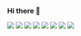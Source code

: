 ### Hi there 👋

<!--
**WestSix/WestSix** is a ✨ _special_ ✨ repository because its `README.md` (this file) appears on your GitHub profile.

Here are some ideas to get you started:

- 🔭 I’m currently working on ...
- 🌱 I’m currently learning ...
- 👯 I’m looking to collaborate on ...
- 🤔 I’m looking for help with ...
- 💬 Ask me about ...
- 📫 How to reach me: ...
- 😄 Pronouns: ...
- ⚡ Fun fact: ...
-->
<!--깃헙 레포 사용 언어 수-->
<img src="https://img.shields.io/github/languages/count/WestSix/HTML">
<!--깃헙 레포 최다 빈도 언어-->
<img src="https://img.shields.io/github/languages/top/WestSix/">
<!--깃헙 레포 코드 용량-->
<img src="https://img.shields.io/github/languages/code-size/WestSix/">
<!--깃헙 레포 용량-->
<img src="https://img.shields.io/github/repo-size/WestSix/">
<!--깃헙 레포 오픈 이슈 개수-->
<img src="https://img.shields.io/github/issues/WestSix/">
<!--깃헙 레포 닫힌 이슈 개수-->
<img src="https://img.shields.io/github/issues-closed/WestSix/">
<!--깃헙 레포 주간 커밋 수-->
<img src="https://img.shields.io/github/commit-activity/w/WestSix/">
<!--깃헙 레포 라스트 커밋 날짜-->
<img src="https://img.shields.io/github/last-commit/WestSix/">
